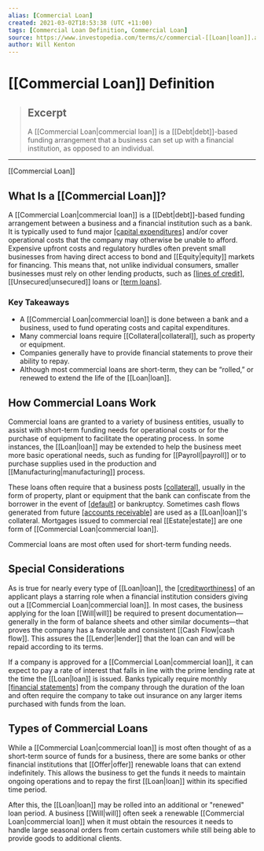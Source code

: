 ```yaml
---
alias: [Commercial Loan]
created: 2021-03-02T18:53:38 (UTC +11:00)
tags: [Commercial Loan Definition, Commercial Loan]
source: https://www.investopedia.com/terms/c/commercial-[[Loan|loan]].asp
author: Will Kenton
---
```


# [[Commercial Loan]] Definition

> ## Excerpt
> A [[Commercial Loan|commercial loan]] is a [[Debt|debt]]-based funding arrangement that a business can set up with a financial institution, as opposed to an individual.

---

[[Commercial Loan]]
## What Is a [[Commercial Loan]]?

A [[Commercial Loan|commercial loan]] is a [[Debt|debt]]-based funding arrangement between a business and a financial institution such as a bank. It is typically used to fund major [[capital expenditures]](https://www.investopedia.com/terms/c/capitalexpenditure.asp) and/or cover operational costs that the company may otherwise be unable to afford. Expensive upfront costs and regulatory hurdles often prevent small businesses from having direct access to bond and [[Equity|equity]] markets for financing. This means that, not unlike individual consumers, smaller businesses must rely on other lending products, such as [[lines of credit]](https://www.investopedia.com/terms/l/lineofcredit.asp), [[Unsecured|unsecured]] loans or [[term loans]](https://www.investopedia.com/terms/t/termloan.asp).

### Key Takeaways

-   A [[Commercial Loan|commercial loan]] is done between a bank and a business, used to fund operating costs and capital expenditures. 
-   Many commercial loans require [[Collateral|collateral]], such as property or equipment. 
-   Companies generally have to provide financial statements to prove their ability to repay. 
-   Although most commercial loans are short-term, they can be “rolled,” or renewed to extend the life of the [[Loan|loan]].

## How Commercial Loans Work

Commercial loans are granted to a variety of business entities, usually to assist with short-term funding needs for operational costs or for the purchase of equipment to facilitate the operating process. In some instances, the [[Loan|loan]] may be extended to help the business meet more basic operational needs, such as funding for [[Payroll|payroll]] or to purchase supplies used in the production and [[Manufacturing|manufacturing]] process.

These loans often require that a business posts [[collateral]](https://www.investopedia.com/terms/c/[[Collateral|collateral]].asp), usually in the form of property, plant or equipment that the bank can confiscate from the borrower in the event of [[default]](https://www.investopedia.com/terms/d/default2.asp) or bankruptcy. Sometimes cash flows generated from future [[accounts receivable]](https://www.investopedia.com/terms/a/accountsreceivable.asp) are used as a [[Loan|loan]]'s collateral. Mortgages issued to commercial real [[Estate|estate]] are one form of [[Commercial Loan|commercial loan]].

Commercial loans are most often used for short-term funding needs.

## Special Considerations 

As is true for nearly every type of [[Loan|loan]], the [[creditworthiness]](https://www.investopedia.com/terms/c/credit-worthiness.asp) of an applicant plays a starring role when a financial institution considers giving out a [[Commercial Loan|commercial loan]]. In most cases, the business applying for the loan [[Will|will]] be required to present documentation—generally in the form of balance sheets and other similar documents—that proves the company has a favorable and consistent [[Cash Flow|cash flow]]. This assures the [[Lender|lender]] that the loan can and will be repaid according to its terms.

If a company is approved for a [[Commercial Loan|commercial loan]], it can expect to pay a rate of interest that falls in line with the prime lending rate at the time the [[Loan|loan]] is issued. Banks typically require monthly [[financial statements]](https://www.investopedia.com/terms/f/financial-statements.asp) from the company through the duration of the loan and often require the company to take out insurance on any larger items purchased with funds from the loan.

## Types of Commercial Loans

While a [[Commercial Loan|commercial loan]] is most often thought of as a short-term source of funds for a business, there are some banks or other financial institutions that [[Offer|offer]] renewable loans that can extend indefinitely. This allows the business to get the funds it needs to maintain ongoing operations and to repay the first [[Loan|loan]] within its specified time period.

After this, the [[Loan|loan]] may be rolled into an additional or "renewed" loan period. A business [[Will|will]] often seek a renewable [[Commercial Loan|commercial loan]] when it must obtain the resources it needs to handle large seasonal orders from certain customers while still being able to provide goods to additional clients.
